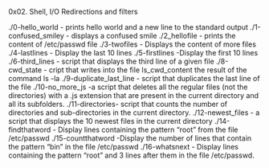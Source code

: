 0x02. Shell, I/O Redirections and filters


./0-hello_world - prints hello world and a new line to the standard output
./1-confused_smiley - displays a confused smile
./2_hellofile - prints the content of /etc/passwd file
./3-twofiles - Displays the content of more files
./4-lastlines - Display the last 10 lines
./5-firstlines -Display the first 10 lines
./6-third_lines - script that displays the third line of a given file
./8-cwd_state - cript that writes into the file ls_cwd_content the result of the command ls -la
./9-duplicate_last_line - script that duplicates the last line of the file
./10-no_more_js -a script that deletes all the regular files (not the directories) with a .js extension that are present in the current directory and all its subfolders.
./11-directories- script that counts the number of directories and sub-directories in the current directory.
./12-newest_files - a script that displays the 10 newest files in the current directory
./14-findthatword - Display lines containing the pattern “root” from the file /etc/passwd
./15-countthatword -Display the number of lines that contain the pattern “bin” in the file /etc/passwd
./16-whatsnext - Display lines containing the pattern “root” and 3 lines after them in the file /etc/passwd.

